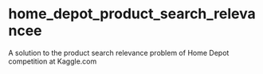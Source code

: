 # home_depot_product_search_relevancee
A solution to the product search relevance problem of Home Depot competition at Kaggle.com
